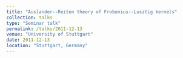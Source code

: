 ```yaml
---
title: "Auslander--Reiten theory of Frobenius--Lusztig kernels"
collection: talks
type: "Seminar talk"
permalink: /talks/2011-12-13
venue: "University of Stuttgart"
date: 2011-12-13
location: "Stuttgart, Germany"
---
```


